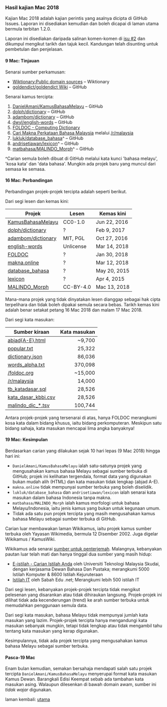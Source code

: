 ---
---

### Hasil kajian Mac 2018

Kajian Mac 2018 adalah kajian perintis yang asalnya dicipta
di GitHub Issues. Laporan ini disediakan kemudian dan boleh
dicapai di laman utama bermula terbitan 1.2.0.

Laporan ini disediakan daripada salinan komen-komen di
[isu #2][#2] dan dikumpul mengikut tarikh dan tajuk kecil.
Kandungan telah disunting untuk pembetulan dan penjelasan.

#### 9 Mac: Tinjauan

Senarai sumber perkamusan:

- [Wiktionary:Public domain sources][s1] &ndash; Wiktionary
- [goldendict/goldendict Wiki][s2] &ndash; GitHub

Senarai kamus tercipta:

1. [DanielAmani/KamusBahasaMelayu][k1] &ndash; GitHub
2. [dolph/dictionary][k2] &ndash; GitHub
3. [adambom/dictionary][k3] &ndash; GitHub
4. [dwyl/english-words][k4] &ndash; GitHub
5. [FOLDOC - Computing Dictionary][k5]
6. [Cari Makna Perkataan Bahasa Malaysia][k6]
melalui [/r/malaysia][k61]
7. [lukluk/database_bahasa][k7]^ &ndash; GitHub
8. [andrisetiawan/lexicon][k8]^ &ndash; GitHub
9. [matbahasa/MALINDO_Morph][k9]^ &ndash; GitHub

^Carian semula boleh dibuat di GitHub melalui kata kunci
'bahasa melayu', 'kosa kata' dan 'data bahasa'. Mungkin ada
projek baru yang muncul dari semasa ke semasa.

#### 16 Mac: Perbandingan

Perbandingan projek-projek tercipta adalah seperti berikut.

Dari segi lesen dan kemas kini:

| Projek                   | Lesen     | Kemas kini   |
| ------------------------ | --------- | ------------ |
| [KamusBahasaMelayu][k1]  | CC0-1.0   | Jun 22, 2016 |
| [dolph/dictionary][k2]   | ?         | Feb 9, 2017  |
| [adambom/dictionary][k3] | MIT, PGL  | Oct 27, 2016 |
| [english-words][k4]      | Unlicense | Mar 14, 2018 |
| [FOLDOC][k5]             | ?         | Jan 30, 2018 |
| [makna.online][k6]       | ?         | Mar 12, 2018 |
| [database_bahasa][k7]    | ?         | May 20, 2015 |
| [lexicon][k8]            | ?         | Apr 4, 2015  |
| [MALINDO_Morph][k9]      | CC-BY-4.0 | Mac 13, 2018 |

Mana-mana projek yang tidak dinyatakan lesen dianggap
sebagai hak cipta terpelihara dan tidak boleh dipakai semula
secara bebas. Tarikh kemas kini adalah benar setakat petang
16 Mac 2018 dan malam 17 Mac 2018.

Dari segi kata masukan:

| Sumber kiraan             | Kata masukan |
| ------------------------- | -----------: |
| [abjad{A-E}.html][k1]     | ~9,700       |
| [popular.txt][k2]         | 25,322       |
| [dictionary.json][k3]     | 86,036       |
| [words_alpha.txt][k4]     | 370,098      |
| [/foldoc.org][k5]         | ~15,000      |
| [/r/malaysia][k61]        | 14,000       |
| [tb_katadasar.sql][k7]    | 28,526       |
| [kata_dasar_kbbi.csv][k8] | 28,526       |
| [malindo_dic_*.tsv][k9]   | 100,744      |

Antara projek-projek yang tersenarai di atas, hanya FOLDOC
merangkumi kosa kata dalam bidang khusus, iaitu bidang
perkomputeran. Meskipun satu bidang sahaja, kata masukan
mencapai lima angka banyaknya!

#### 19 Mac: Kesimpulan

Berdasarkan carian yang dilakukan sejak 10 hari lepas
(9 Mac 2018) hingga hari ini:

- `DanielAmani/KamusBahasaMelayu` ialah satu-satunya projek
yang mengusahakan kamus bahasa Melayu sebagai sumber terbuka
di GitHub; projek ini kelihatan tergendala, format data yang
digunakan bukan mudah alih (HTML) dan kata masukan tidak
lengkap (abjad A-E).
- `makna.online` tidak mempunyai sumber terbuka yang boleh
diselidik.
- `lukluk/database_bahasa` dan `andrisetiawan/lexicon` ialah
senarai kata masukan dalam bahasa Indonesia tanpa makna.
- `matbahasa/MALINDO_Morph` ialah kamus morfologi untuk
bahasa Melayu/Indonesia, iaitu jenis kamus yang bukan untuk
kegunaan umum.
- Tidak ada satu pun projek tercipta yang masih mengusahakan
kamus bahasa Melayu sebagai sumber terbuka di GitHub.

Carian luar membawakan laman Wikikamus, iaitu projek kamus
sumber terbuka oleh Yayasan Wikimedia, bermula
12 Disember 2002. Juga digelar Wikikamus / KamusWiki.

Wikikamus ada senarai [sumber untuk penterjemah][w1].
Malangnya, kebanyakan pautan luar telah mati dan hanya
tinggal dua sumber yang masih hidup:

- [E-istilah - Carian Istilah Anda][w2]
oleh Universiti Teknologi Malaysia Skudai, dengan kerjasama
Dewan Bahasa Dan Pustaka; merangkumi 5000 Istilah Komputer
& 8600 Istilah Kejuruteraan
- [Istilah IT][w3]
oleh Sabah Edu .net; Merangkumi lebih 500 istilah IT

Dari segi lesen, kebanyakan projek-projek tercipta tidak
mengikut pelesenan yang disarankan atau tidak dihiraukan
langsung. Projek-projek ini dilihat tidak ada kecenderungan
(trend) ke arah sumber terbuka untuk memudahkan penggunaan
semula data.

Dari segi kata masukan, bahasa Melayu tidak mempunyai jumlah
kata masukan yang lazim. Projek-projek tercipta hanya
mengandungi kata masukan sebanyak mungkin, tetapi tidak
lengkap atau tidak mengambil tahu tentang kata masukan yang
kerap digunakan.

Kesimpulannya, tidak ada projek tercipta yang mengusahakan
kamus bahasa Melayu sebagai sumber terbuka.

#### Pasca-19 Mac

Enam bulan kemudian, semakan bersahaja mendapati salah satu
projek tercipta `DanielAmani/KamusBahasaMelayu` menyerupai
format kata masukan Kamus Dewan. Barangkali Edisi Keempat
sebab ada tambahan kata masukan asing. Walaupun dilesenkan
di bawah domain awam, sumber ini *tidak wajar* digunakan.

laman kembali: [utama][0]

  [0]: ../index.md
  [#2]: https://github.com/kmubiin/suaikata/issues/2
  [s1]: https://en.wiktionary.org/wiki/Wiktionary:Public_domain_sources
  [s2]: https://github.com/goldendict/goldendict/wiki/Supported-Dictionary-Formats
  [k1]: https://github.com/DanielAmani/KamusBahasaMelayu
  [k2]: https://github.com/dolph/dictionary
  [k3]: https://github.com/adambom/dictionary
  [k4]: https://github.com/dwyl/english-words
  [k5]: http://foldoc.org/
  [k6]: https://makna.online/
  [k61]: https://www.reddit.com/r/malaysia/comments/83v6eo/my_simple_project_find_meaning_of_a_malay_word/
  [k7]: https://github.com/lukluk/database_bahasa
  [k8]: https://github.com/andrisetiawan/lexicon
  [k9]: https://github.com/matbahasa/MALINDO_Morph
  [w1]: https://ms.wiktionary.org/wiki/Wiktionary:Sumber_untuk_penterjemah
  [w2]: http://eddycute.tripod.com/
  [w3]: http://www.sabah.edu.my/istilah/
